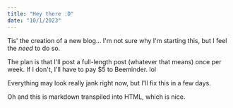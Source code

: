 ```yaml
---
title: "Hey there :D"
date: "10/1/2023"
---
```


Tis' the creation of a new blog... I'm not sure why I'm starting this, but I feel the _need_ to do so.

The plan is that I'll post a full-length post (whatever that means) once per week. If I don't, I'll have to pay $5 to Beeminder. lol

Everything may look really jank right now, but I'll fix this in a few days.

Oh and this is markdown transpiled into HTML, which is nice.
